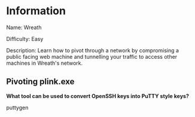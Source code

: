 # Information

Name: Wreath

Difficulty: Easy

Description: Learn how to pivot through a network by compromising a public facing web machine and tunnelling your traffic to access other machines in Wreath's network.


## Pivoting plink.exe

**What tool can be used to convert OpenSSH keys into PuTTY style keys?**

puttygen
